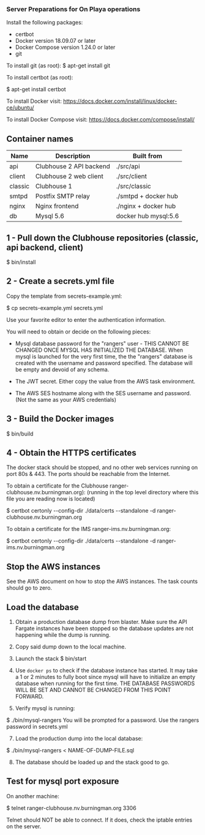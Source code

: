 ### Server Preparations for On Playa operations

Install the following packages:
* certbot
* Docker version 18.09.07 or later
* Docker Compose version 1.24.0 or later
* git

To install git (as root):
$ apt-get install git

To install certbot (as root):

$ apt-get install certbot

To install Docker visit:
https://docs.docker.com/install/linux/docker-ce/ubuntu/

To install Docker Compose visit:
https://docs.docker.com/compose/install/

## Container names

| Name    | Description                        | Built from           |
|---------|------------------------------------|----------------------|
| api     | Clubhouse 2 API backend            | ./src/api            |
| client  | Clubhouse 2  web client            | ./src/client         |
| classic | Clubhouse 1                        | ./src/classic        |
| smtpd   | Postfix SMTP relay                 | ./smtpd + docker hub |
| nginx   | Nginx frontend                     | ./nginx + docker hub |
| db      | Mysql 5.6                          | docker hub mysql:5.6 |

## 1 - Pull down the Clubhouse repositories (classic, api backend, client)
$ bin/install

## 2 - Create a secrets.yml file

Copy the template from secrets-example.yml:

$ cp secrets-example.yml secrets.yml

Use your favorite editor to enter the authentication information.

You will need to obtain or decide on the following pieces:

* Mysql database password for the "rangers" user - THIS CANNOT BE CHANGED ONCE MYSQL HAS INITIALIZED THE DATABASE.
When mysql is launched for the very first time, the the "rangers" database is created with the username and password specified. The database will be empty and devoid of any schema.

* The JWT secret. Either copy the value from the AWS task environment.

* The AWS SES hostname along with the SES username and password. (Not the same as your AWS credentials)


## 3 - Build the Docker images
$ bin/build

## 4 - Obtain the HTTPS certificates

The docker stack should be stopped, and no other web services running on port 80s & 443. The ports should be reachable from the Internet.

To obtain a certificate for the Clubhouse ranger-clubhouse.nv.burningman.org):
(running in the top level directory where this file you are reading now is located)

$ certbot certonly --config-dir ./data/certs --standalone -d ranger-clubhouse.nv.burningman.org

To obtain a certificate for the IMS ranger-ims.nv.burningman.org:

$ certbot certonly --config-dir ./data/certs --standalone -d ranger-ims.nv.burningman.org

## Stop the AWS instances

See the AWS document on how to stop the AWS instances. The task counts should go to zero.


## Load the database

1. Obtain a production database dump from blaster. Make sure the API Fargate instances have been stopped so the database updates are not happening while the dump is running.

2. Copy said dump down to the local machine.

3. Launch the stack
$ bin/start

4. Use ```docker ps``` to check if the database instance has started. It may take a 1 or 2 minutes to fully boot since mysql will have to initialize an empty database when running for the first time. THE DATABASE PASSWORDS WILL BE SET AND CANNOT BE CHANGED FROM THIS POINT FORWARD.

5. Verify mysql  is running:

$ ./bin/mysql-rangers
You will be prompted for a password. Use the rangers password in secrets.yml

7. Load the production dump into the local database:

$ ./bin/mysql-rangers < NAME-OF-DUMP-FILE.sql

8. The database should be loaded up and the stack good to go.

## Test for mysql port exposure

On another machine:

$ telnet ranger-clubhouse.nv.burningman.org 3306

Telnet should NOT be able to connect. If it does, check the iptable entries on the server.
